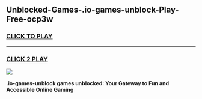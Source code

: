 
## Unblocked-Games-.io-games-unblock-Play-Free-ocp3w
<h3>
<a href="https://premium76.site?title=.io-games-unblock&ref=15A">CLICK TO PLAY</a></h3>
<hr>

<h3>
<a href="https://premium76.site?title=.io-games-unblock&ref=15A">CLICK 2 PLAY</a>
  
</h3>

<a href="https://premium76.site?title=.io-games-unblock&ref=15A"><img src="https://clearcache.store/games.png"></a>


**.io-games-unblock games unblocked: Your Gateway to Fun and Accessible Online Gaming**
